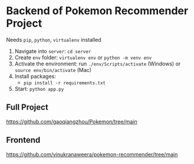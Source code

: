 # Backend of Pokemon Recommender Project

Needs `pip`, `python`, `virtualenv` installed

1. Navigate into `server`: `cd server`
2. Create `env` folder: `virtualenv env` or `python -m venv env`
3. Activate the environment: run `./env/Scripts/activate` (Windows) or `source env/bin/activate` (Mac)
4. Install packages:
   - `pip install -r requirements.txt`
5. Start: `python app.py`

## Full Project

https://github.com/gaoqiangzhou/Pokemon/tree/main

## Frontend

https://github.com/vinukranaweera/pokemon-recommender/tree/main
